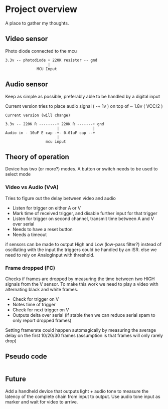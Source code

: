 # Project overview

A place to gather my thoughts.

## Video sensor
Photo diode connected to the mcu

```
3.3v -- photodiode + 220K resistor -- gnd
                   |
              MCU Input
```

## Audio sensor
Keep as simple as possible, preferably able to be handled by a digital input

Current version tries to place audio signal ( -+ 1v ) on top of ~ 1.8v ( VCC/2 )

```
Current version (will change)

3.3v -- 220K R --------+ 220K R -------+ gnd
                       |               |
Audio in - 10uF E cap -+- 0.01uF cap --+
                       |
                  mcu input
```

## Theory of operation
Device has two (or more?) modes.
A button or switch needs to be used to select mode

### Video vs Audio (VvA)
Tries to figure out the delay between video and audio
- Listen for trigger on either A or V
- Mark time of received trigger, and disable further input for that trigger
- Listen for trigger on second channel, transmit time between A and V over serial
- Needs to have a reset button
- Needs a timeout

 if sensors can be made to output High and Low (low-pass filter?) instead of oscillating with the input the triggers could be handled by an ISR. else we need to rely on AnalogInput with threshold.

### Frame dropped (FC)
Checks if frames are dropped by measuring the time between two HIGH signals from the V sensor. To make this work we need to play a video with alternating black and white frames.
- Check for trigger on V
- Notes time of trigger
- Check for next trigger on V
- Outputs delta over serial (if stable then we can reduce serial spam to only report dropped frames)

Setting framerate could happen automagically by measuring the average delay on the first 10/20/30 frames (assumption is that frames will only rarely drop)

## Pseudo code
```

```

## Future
Add a handheld device that outputs light + audio tone to measure the latency of the complete chain from input to output.
Use audio tone input as marker and wait for video to arrive.
